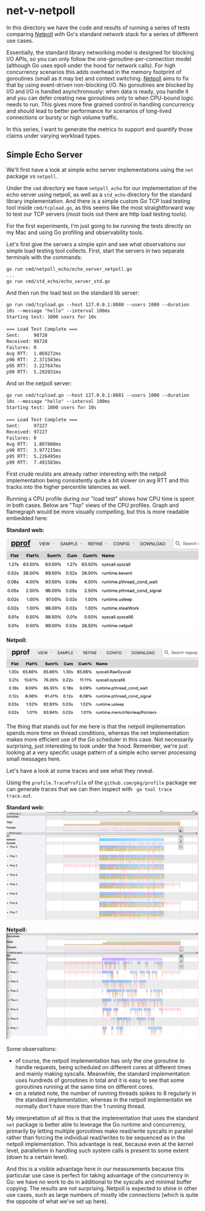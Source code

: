 # net-v-netpoll

In this directory we have the code and results of running a series of tests comparing [Netpoll](https://github.com/cloudwego/netpoll) with Go's standard network stack for a series of different use cases.

Essentially, the standard library networking model is designed for blocking I/O APIs, so you can only follow the one-goroutine-per-connection model (although Go uses epoll under the hood for network calls). For high concurrency scenarios this adds overhead in the memory footprint of goroutines (small as it may be) and context switching. [Netpoll](https://github.com/cloudwego/netpoll) aims to fix that by using event-driven non-blocking I/O. No goroutines are blocked by I/O and I/O is handled asynchronously: when data is ready, you handle it and you can defer creating new goroutines only to when CPU-bound logic needs to run. This gives more fine grained control in handling concurrency and should lead to better performance for scenarios of long-lived connections or bursty or high volume traffic.

In this series, I want to generate the metrics to support and quantify those claims under varying workload types.

## Simple Echo Server

We'll first have a look at simple echo server implementations using the `net` package vs `netpoll`.

Under the `cmd` directory we have `netpoll_echo` for our implementation of the echo server using netpoll, as well as a `std_echo` directory for the standard library implementation. And there is a simple custom Go TCP load testing tool inside `cmd/tcpload.go`, as this seems like the most straightforward way to test our TCP servers (most tools out there are http load testing tools).

For the first experiments, I'm just going to be running the tests directly on my Mac and using Go profiling and observability tools.

Let's first give the servers a simple spin and see what observations our simple load testing tool collects. First, start the servers in two separate terminals with the commands:

```
go run cmd/netpoll_echo/echo_server_netpoll.go
...
go run cmd/std_echo/echo_server_std.go
```

And then run the load test on the standard lib server:

```
go run cmd/tcpload.go --host 127.0.0.1:8080 --users 1000 --duration 10s --message "hello" --interval 100ms
Starting test: 1000 users for 10s

=== Load Test Complete ===
Sent:     98728
Received: 98728
Failures: 0
Avg RTT:  1.069272ms
p90 RTT:  2.371583ms
p95 RTT:  3.227647ms
p99 RTT:  5.292031ms
```

And on the netpoll server:

```
go run cmd/tcpload.go --host 127.0.0.1:8081 --users 1000 --duration 10s --message "hello" --interval 100ms
Starting test: 1000 users for 10s

=== Load Test Complete ===
Sent:     97227
Received: 97227
Failures: 0
Avg RTT:  1.807808ms
p90 RTT:  3.977215ms
p95 RTT:  5.226495ms
p99 RTT:  7.491583ms
```

First crude reulsts are already rather interesting with the netpoll implementation being consistently quite a bit slower on avg RTT and this tracks into the higher percentile latencies as well.

Running a CPU profile during our "load test" shows how CPU time is spent in both cases. Below are "Top" views of the CPU profiles. Graph and flamegraph would be more visually compelling, but this is more readable embedded here:

**Standard web:**

![cpu_prof_net](assets/cpu_prof_net.png)

**Netpoll:**

![cpu_prof_netpoll](assets/cpu_prof_netpoll.png)

The thing that stands out for me here is that the netpoll implementation spends more time on thread conditions, whereas the net implementation makes more efficient use of the Go scheduler in this case. Not necessarily surprising, just interesting to look under the hood. Remember, we're just looking at a very specific usage pattern of a simple echo server processing small messages here.

Let's have a look at some traces and see what they reveal.

Using the `profile.TraceProfile` of the `github.com/pkg/profile` package we can generate traces that we can then inspect with ` go tool trace trace.out`.

**Standard web:**
![trace_net](assets/trace_net.png)

**Netpoll:**
![trace_netpoll](assets/trace_netpoll.png)

Some observations:

- of course, the netpoll implementation has only the one goroutine to handle requests, being scheduled on different cores at different times and mainly making syscalls. Meanwhile, the standard implementation uses hundreds of goroutines in total and it is easy to see that some goroutines running at the same time on different cores.
- on a related note, the number of running threads spikes to 8 regularly in the standard implementation, whereas in the netpoll implementatin we normally don't have more than the 1 running thread.

My interpretation of all this is that the implementation that uses the standard `net` package is better able to leverage the Go runtime and concurrency, primarily by letting multiple goroutines make read/write syscalls in parallel rather than forcing the individual read/writes to be sequenced as in the netpoll implementation. This advantage is real, because even at the kernel level, parallelism in handling such system calls is present to some extent (down to a certain level).

And this is a visible advantage here in our measurements because this particular use case is perfect for taking advantage of the concurrency in Go: we have no work to do in additional to the syscalls and minimal buffer copying. The results are not surprising. Netpoll is expected to shine in other use cases, such as large numbers of mostly idle connections (which is quite the opposite of what we've set up here).
